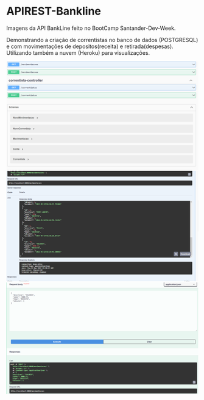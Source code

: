 # APIREST-Bankline

Imagens da API BankLine feito no BootCamp Santander-Dev-Week.

Demonstrando a criação de correntistas no banco de dados (POSTGRESQL) e com movimentações de
depositos(receita) e retirada(despesas). Utilizando também a nuvem (Heroku) para visualizações.

![alt text](https://github.com/wevertonsantos/BankLine-APIREST/blob/main/api6.png)
![alt text](https://github.com/wevertonsantos/BankLine-APIREST/blob/main/api5.png)
![alt text](https://github.com/wevertonsantos/BankLine-APIREST/blob/main/API4.png)



